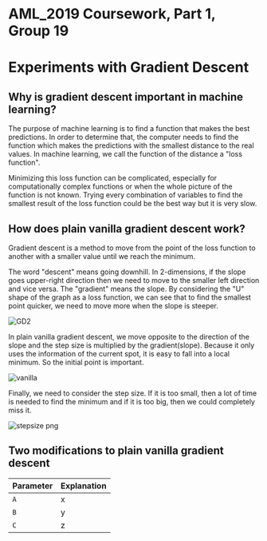 # AML_2019 Coursework, Part 1, Group 19
# Experiments with Gradient Descent


## Why is gradient descent important in machine learning?


The purpose of machine learning is to find a function that makes the best predictions. In order to determine that, the computer needs to find the function which makes the predictions with the smallest distance to the real values. In machine learning, we call the function of the distance a "loss function".


Minimizing this loss function can be complicated, especially for computationally complex functions or when the whole picture of the function is not known. Trying every combination of variables to find the smallest result of the loss function could be the best way but it is very slow.


## How does plain vanilla gradient descent work?

Gradient descent is a method to move from the point of the loss function to another with a smaller value until we reach the minimum. 


The word "descent" means going downhill. In 2-dimensions, if the slope goes upper-right direction then we need to move to the smaller left direction and vice versa. The "gradient" means the slope. By considering the "U" shape of the graph as a loss function, we can see that to find the smallest point quicker, we need to move more when the slope is steeper. 

![GD2](https://user-images.githubusercontent.com/52673999/60999676-a5283700-a353-11e9-9612-2a251de8f012.jpg)


In plain vanilla gradient descent, we move opposite to the direction of the slope and the step size is multiplied by the gradient(slope). Because it only uses the information of the current spot, it is easy to fall into a local minimum. So the initial point is important.

![vanilla](https://user-images.githubusercontent.com/52673999/61002684-f89d8380-a359-11e9-8deb-491e364c4b89.jpg)


Finally, we need to consider the step size. If it is too small, then a lot of time is needed to find the minimum and if it is too big, then we could completely miss it.

![stepsize png](https://user-images.githubusercontent.com/52673999/61003605-3e5b4b80-a35c-11e9-8f77-e55612b9c081.jpg)


## Two modifications to plain vanilla gradient descent



| Parameter      | Explanation |
|----------------|-------------|
|`A`             | x           |
|`B`             | y           |
|`C`             | z           |
